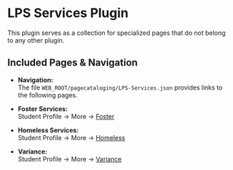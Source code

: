 # LPS Services Plugin

This plugin serves as a collection for specialized pages that do not belong to any other plugin.

## Included Pages & Navigation

- **Navigation:**  
  The file `WEB_ROOT/pagecataloging/LPS-Services.json` provides links to the following pages.

- **Foster Services:**  
  Student Profile → More → [Foster](WEB_ROOT/admin/students/foster.html)

- **Homeless Services:**  
  Student Profile → More → [Homeless](WEB_ROOT/admin/students/homeless.html)

- **Variance:**  
  Student Profile → More → [Variance](WEB_ROOT/admin/students/variance.html)
